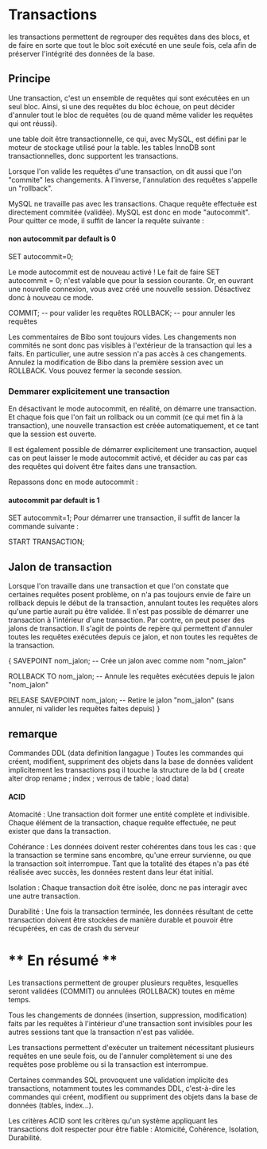 # Transactions

les transactions permettent de regrouper des requêtes dans des blocs, et de faire en sorte que tout le bloc soit exécuté en une seule fois, cela afin de préserver l'intégrité des données de la base.

## Principe

Une transaction, c'est un ensemble de requêtes qui sont exécutées en un seul bloc. Ainsi, si une des requêtes du bloc échoue, on peut décider d'annuler tout le bloc de requêtes (ou de quand même valider les requêtes qui ont réussi).

une table doit être transactionnelle, ce qui, avec MySQL, est défini par le moteur de stockage utilisé pour la table.
les tables InnoDB sont transactionnelles, donc supportent les transactions.

Lorsque l'on valide les requêtes d'une transaction, on dit aussi que l'on "commite" les changements. À l'inverse, l'annulation des requêtes s'appelle un "rollback".

MySQL ne travaille pas avec les transactions. Chaque requête effectuée est directement commitée (validée). MySQL est donc en mode "autocommit".
Pour quitter ce mode, il suffit de lancer la requête suivante :

#### non autocommit par default is 0

SET autocommit=0;

Le mode autocommit est de nouveau activé ! Le fait de faire SET autocommit = 0; n'est valable que pour la session courante. Or, en ouvrant une nouvelle connexion, vous avez créé une nouvelle session. Désactivez donc à nouveau ce mode.

COMMIT; -- pour valider les requêtes
ROLLBACK; -- pour annuler les requêtes

Les commentaires de Bibo sont toujours vides. Les changements non commités ne sont donc pas visibles à l'extérieur de la transaction qui les a faits. En particulier, une autre session n'a pas accès à ces changements.
Annulez la modification de Bibo dans la première session avec un ROLLBACK. Vous pouvez fermer la seconde session.

### Demmarer explicitement une transaction

En désactivant le mode autocommit, en réalité, on démarre une transaction. Et chaque fois que l'on fait un rollback ou un commit (ce qui met fin à la transaction), une nouvelle transaction est créée automatiquement, et ce tant que la session est ouverte.

Il est également possible de démarrer explicitement une transaction, auquel cas on peut laisser le mode autocommit activé, et décider au cas par cas des requêtes qui doivent être faites dans une transaction.

Repassons donc en mode autocommit :

#### autocommit par default is 1

SET autocommit=1;
Pour démarrer une transaction, il suffit de lancer la commande suivante :

START TRANSACTION;

## Jalon de transaction

Lorsque l'on travaille dans une transaction et que l'on constate que certaines requêtes posent problème, on n'a pas toujours envie de faire un rollback depuis le début de la transaction, annulant toutes les requêtes alors qu'une partie aurait pu être validée.
Il n'est pas possible de démarrer une transaction à l'intérieur d'une transaction. Par contre, on peut poser des jalons de transaction. Il s'agit de points de repère qui permettent d'annuler toutes les requêtes exécutées depuis ce jalon, et non toutes les requêtes de la transaction.

{
SAVEPOINT nom_jalon;
-- Crée un jalon avec comme nom "nom_jalon"

ROLLBACK TO nom_jalon;
-- Annule les requêtes exécutées depuis le jalon "nom_jalon"

RELEASE SAVEPOINT nom_jalon;
-- Retire le jalon "nom_jalon" (sans annuler, ni valider les requêtes faites depuis)
}

## remarque

Commandes DDL (data definition langague )
Toutes les commandes qui créent, modifient, suppriment des objets dans la base de données valident implicitement les transactions psq il touche la structure de la bd ( create alter drop rename ; index ; verrous de table ; load data)

#### ACID

Atomacité : Une transaction doit former une entité complète et indivisible. Chaque élément de la transaction, chaque requête effectuée, ne peut exister que dans la transaction.

Cohérance : Les données doivent rester cohérentes dans tous les cas : que la transaction se termine sans encombre, qu'une erreur survienne, ou que la transaction soit interrompue.
Tant que la totalité des étapes n'a pas été réalisée avec succès, les données restent dans leur état initial.

Isolation : Chaque transaction doit être isolée, donc ne pas interagir avec une autre transaction.

Durabilité : Une fois la transaction terminée, les données résultant de cette transaction doivent être stockées de manière durable et pouvoir être récupérées, en cas de crash du serveur

# \***\* En résumé \*\***

Les transactions permettent de grouper plusieurs requêtes, lesquelles seront validées (COMMIT) ou annulées (ROLLBACK) toutes en même temps.

Tous les changements de données (insertion, suppression, modification) faits par les requêtes à l'intérieur d'une transaction sont invisibles pour les autres sessions tant que la transaction n'est pas validée.

Les transactions permettent d'exécuter un traitement nécessitant plusieurs requêtes en une seule fois, ou de l'annuler complètement si une des requêtes pose problème ou si la transaction est interrompue.

Certaines commandes SQL provoquent une validation implicite des transactions, notamment toutes les commandes DDL, c'est-à-dire les commandes qui créent, modifient ou suppriment des objets dans la base de données (tables, index…).

Les critères ACID sont les critères qu'un système appliquant les transactions doit respecter pour être fiable : Atomicité, Cohérence, Isolation, Durabilité.
